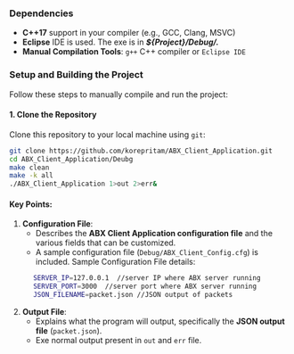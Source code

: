 
### Dependencies

- **C++17** support in your compiler (e.g., GCC, Clang, MSVC)
- **Eclipse** IDE is used. The exe is in ***${Project}/Debug/.***
- **Manual Compilation Tools**: `g++` C++ compiler or `Eclipse IDE`

### Setup and Building the Project

Follow these steps to manually compile and run the project:

#### 1. Clone the Repository

Clone this repository to your local machine using `git`:

```bash
git clone https://github.com/korepritam/ABX_Client_Application.git
cd ABX_Client_Application/Deubg
make clean
make -k all
./ABX_Client_Application 1>out 2>err&
```

#### Key Points:
1. **Configuration File**: 
   - Describes the **ABX Client Application configuration file** and the various fields that can be customized.
   - A sample configuration file (`Debug/ABX_Client_Config.cfg`) is included.
    Sample Configuration File details:
```bash
      SERVER_IP=127.0.0.1  //server IP where ABX server running
      SERVER_PORT=3000  //server port where ABX server running
      JSON_FILENAME=packet.json //JSON output of packets
```

2. **Output File**:
   - Explains what the program will output, specifically the **JSON output file** (`packet.json`).
   - Exe normal output present in `out` and `err` file.
